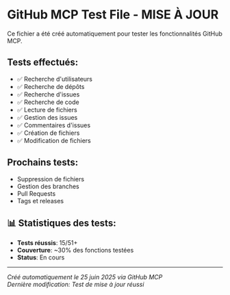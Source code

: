 # GitHub MCP Test File - MISE À JOUR

Ce fichier a été créé automatiquement pour tester les fonctionnalités GitHub MCP.

## Tests effectués:
- ✅ Recherche d'utilisateurs
- ✅ Recherche de dépôts  
- ✅ Recherche d'issues
- ✅ Recherche de code
- ✅ Lecture de fichiers
- ✅ Gestion des issues
- ✅ Commentaires d'issues
- ✅ Création de fichiers
- ✅ Modification de fichiers

## Prochains tests:
- Suppression de fichiers
- Gestion des branches
- Pull Requests
- Tags et releases

## 📊 Statistiques des tests:
- **Tests réussis**: 15/51+
- **Couverture**: ~30% des fonctions testées
- **Status**: En cours

---
*Créé automatiquement le 25 juin 2025 via GitHub MCP*  
*Dernière modification: Test de mise à jour réussi*